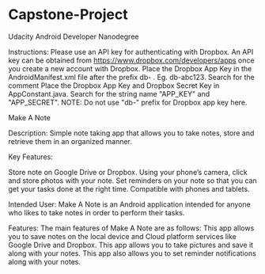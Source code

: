 # Capstone-Project
Udacity Android Developer Nanodegree

Instructions:
  Please use an API key for authenticating with Dropbox. An API key can be obtained from https://www.dropbox.com/developers/apps once you create a new account with Dropbox.
  Place the Dropbox App Key in the AndroidManifest.xml file after the prefix db- . Eg. db-abc123. Search for the comment <!-- Place Dropbox App key here -->
  Place the Dropbox App Key and Dropbox Secret Key in AppConstant.java. Search for the string name "APP_KEY" and "APP_SECRET". NOTE: Do not use "db-" prefix for Dropbox app key here.

Make A Note

Description:
Simple note taking app that allows you to take notes, store and retrieve them in an organized manner.

Key Features:

Store note on Google Drive or Dropbox. 
Using your phone’s camera, click and store photos with your note.
Set reminders on your note so that you can get your tasks done at the right time.
Compatible with phones and tablets.

Intended User:
Make A Note is an Android application intended for anyone who likes to take notes in order to perform their tasks.

Features:
The main features of Make A Note are as follows:
This app allows you to save notes on the local device and Cloud platform services like Google Drive and Dropbox.
This app allows you to take pictures and save it along with your notes.
This app also allows you to set reminder notifications along with your notes.


